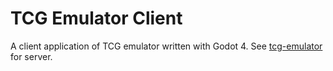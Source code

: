 # TCG Emulator Client
A client application of TCG emulator written with Godot 4. 
See [tcg-emulator](https://github.com/HydrogenC/tcg-emulator) for server. 